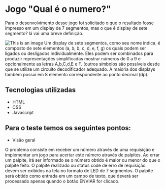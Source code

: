 # Jogo "Qual é o numero?"

Para o desenvolvimento desse jogo foi solicitado o que o resultado fosse impresso em um display de 7 segmentos, mas o que é display de sete segmento? lá vai uma breve definição.

![This is an image](https://myoctocat.com/assets/images/base-octocat.svg)
Um display de sete segmentos, como seu nome indica, é composto de sete elementos (a, b, b, c, d, e, f, g) os quais podem ser ligados ou desligados individualmente. Eles podem ser combinados para produzir representações simplificadas mostrar números de 0 a 9 e opcionalmente as letras A,b,C,d,E e F. (outros símbolos são possíveis desde que se utilize um circuito decodificador adequado. A maioria dos displays também possui em 8 elemento correspondente ao ponto decimal (dp).

## Tecnologias utilizadas

- HTML
- CSS
- Javascript

## Para o teste temos os seguintes pontos:

- Visão geral

O problema consiste em receber um número através de uma requisição e implementar
um jogo para acertar este número através de palpites. Ao errar um palpite, irá ser informado se
o número obtido é maior ou menor do que o palpite feito. O palpite realizado ou status code de
erro de requisição devem ser exibidos na tela no formato de LED de 7 segmentos. O palpite
será obtido como entrada em um campo de texto, que deverá ser processado apenas quando o
botão ENVIAR for clicado.
